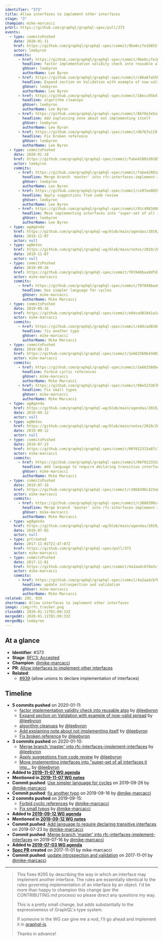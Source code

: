 ```yaml
---
identifier: "373"
title: Allow interfaces to implement other interfaces
stage: "3"
champion: mike-marcacci
prUrl: https://github.com/graphql/graphql-spec/pull/373
events:
  - type: commitsPushed
    date: 2020-01-11
    href: https://github.com/graphql/graphql-spec/commit/9be0ccfe16855fee3f78863df11c4814f4db6d03
    actor: leebyron
    commits:
      - href: https://github.com/graphql/graphql-spec/commit/9be0ccfe16855fee3f78863df11c4814f4db6d03
        headline: factor implementation validity check into reusable algo
        ghUser: leebyron
        authorName: Lee Byron
      - href: https://github.com/graphql/graphql-spec/commit/c86a6fa5500f8682d4fc63b83f9a0d8964ab8493
        headline: Expand section on Validation with example of now-valid spread
        ghUser: leebyron
        authorName: Lee Byron
      - href: https://github.com/graphql/graphql-spec/commit/18ecc05b47815e167567ce72a80c1def6e1de84f
        headline: algorithm cleanups
        ghUser: leebyron
        authorName: Lee Byron
      - href: https://github.com/graphql/graphql-spec/commit/8bf0a3e5a3cb530275bef296f543e023943d6166
        headline: Add explaining note about not implementing itself
        ghUser: leebyron
        authorName: Lee Byron
      - href: https://github.com/graphql/graphql-spec/commit/db7b7e119f8f23b3033ec70da482f2894f045f3f
        headline: Fix broken reference
        ghUser: leebyron
        authorName: Lee Byron
  - type: commitsPushed
    date: 2020-01-10
    href: https://github.com/graphql/graphql-spec/commit/fabe42801d91855aba742933ca29bd34df1d1166
    actor: leebyron
    commits:
      - href: https://github.com/graphql/graphql-spec/commit/fabe42801d91855aba742933ca29bd34df1d1166
        headline: Merge branch 'master' into rfc-interfaces-implement-interfaces
        ghUser: leebyron
        authorName: Lee Byron
      - href: https://github.com/graphql/graphql-spec/commit/ce97ee085945256eed87c9a08891e6e85f14a4a5
        headline: Apply suggestions from code review
        ghUser: leebyron
        authorName: Lee Byron
      - href: https://github.com/graphql/graphql-spec/commit/91c498348015d158d097f0d15a86b963f95f7724
        headline: Move implementing interfaces into "super-set of all interfaces it imp…
        ghUser: leebyron
        authorName: Lee Byron
  - type: wgAgenda
    href: https://github.com/graphql/graphql-wg/blob/main/agendas/2019/2019-11-07.md
    date: 2019-11-07
    actor: null
  - type: wgNotes
    href: https://github.com/graphql/graphql-wg/blob/main/notes/2019/2019-11-07.md
    date: 2019-11-07
    actor: null
  - type: commitsPushed
    date: 2019-09-26
    href: https://github.com/graphql/graphql-spec/commit/707848baa9dfd25f0de4a53f52fcb704e7fc9483
    actor: mike-marcacci
    commits:
      - href: https://github.com/graphql/graphql-spec/commit/707848baa9dfd25f0de4a53f52fcb704e7fc9483
        headline: Use simpler language for cycles
        ghUser: mike-marcacci
        authorName: Mike Marcacci
  - type: commitsPushed
    date: 2019-09-16
    href: https://github.com/graphql/graphql-spec/commit/e84cad01041a1c58f5b46f46cbf1128288a24bb2
    actor: mike-marcacci
    commits:
      - href: https://github.com/graphql/graphql-spec/commit/e84cad01041a1c58f5b46f46cbf1128288a24bb2
        headline: fix another typo
        ghUser: mike-marcacci
        authorName: Mike Marcacci
  - type: commitsPushed
    date: 2019-09-15
    href: https://github.com/graphql/graphql-spec/commit/1e662560b434035d1543b7133177ab8e5ec3de35
    actor: mike-marcacci
    commits:
      - href: https://github.com/graphql/graphql-spec/commit/1e662560b434035d1543b7133177ab8e5ec3de35
        headline: Forbid cyclic references
        ghUser: mike-marcacci
        authorName: Mike Marcacci
      - href: https://github.com/graphql/graphql-spec/commit/90e523367befa0adf50f1031ceb7f40377a1e7db
        headline: Fix small typos
        ghUser: mike-marcacci
        authorName: Mike Marcacci
  - type: wgAgenda
    href: https://github.com/graphql/graphql-wg/blob/main/agendas/2019/2019-09-12.md
    date: 2019-09-12
    actor: null
  - type: wgNotes
    href: https://github.com/graphql/graphql-wg/blob/main/notes/2019/2019-09-12.md
    date: 2019-09-12
    actor: null
  - type: commitsPushed
    date: 2019-07-23
    href: https://github.com/graphql/graphql-spec/commit/06f012315a07c3c0c1cc3143d56f45c36e74d11d
    actor: mike-marcacci
    commits:
      - href: https://github.com/graphql/graphql-spec/commit/06f012315a07c3c0c1cc3143d56f45c36e74d11d
        headline: Add language to require declaring transitive interfaces
        ghUser: mike-marcacci
        authorName: Mike Marcacci
  - type: commitsPushed
    date: 2019-07-16
    href: https://github.com/graphql/graphql-spec/commit/c3868390c423a6df8523e04999f0803723c08d0c
    actor: mike-marcacci
    commits:
      - href: https://github.com/graphql/graphql-spec/commit/c3868390c423a6df8523e04999f0803723c08d0c
        headline: Merge branch 'master' into rfc-interfaces-implement-interfaces
        ghUser: mike-marcacci
        authorName: Mike Marcacci
  - type: wgAgenda
    href: https://github.com/graphql/graphql-wg/blob/main/agendas/2019/2019-07-03.md
    date: 2019-07-03
    actor: null
  - type: prCreated
    date: 2017-11-01T21:47:07Z
    href: https://github.com/graphql/graphql-spec/pull/373
    actor: mike-marcacci
  - type: commitsPushed
    date: 2017-11-01
    href: https://github.com/graphql/graphql-spec/commit/4a2aadcbf8a3cf762bd8ed161c41fc36a79bd4e3
    actor: mike-marcacci
    commits:
      - href: https://github.com/graphql/graphql-spec/commit/4a2aadcbf8a3cf762bd8ed161c41fc36a79bd4e3
        headline: update introspection and validation
        ghUser: mike-marcacci
        authorName: Mike Marcacci
related: 295, 939
shortname: Allow interfaces to implement other interfaces
image: /img/rfc_tracker.png
closedAt: 2020-01-11T01:09:33Z
mergedAt: 2020-01-11T01:09:33Z
mergedBy: leebyron
---
```


## At a glance

- **Identifier**: #373
- **Stage**: [RFC3: Accepted](https://github.com/graphql/graphql-spec/blob/main/CONTRIBUTING.md#stage-3-accepted)
- **Champion**: [@mike-marcacci](https://github.com/mike-marcacci)
- **PR**: [Allow interfaces to implement other interfaces](https://github.com/graphql/graphql-spec/pull/373)
- **Related**:
  - [#939](/rfcs/939 "allow unions to declare implementation of interfaces / RFC1") (allow unions to declare implementation of interfaces)

<!-- BEGIN_CUSTOM_TEXT -->



<!-- END_CUSTOM_TEXT -->

## Timeline

- **5 commits pushed** on 2020-01-11:
  - [factor implementation validity check into reusable algo](https://github.com/graphql/graphql-spec/commit/9be0ccfe16855fee3f78863df11c4814f4db6d03) by [@leebyron](https://github.com/leebyron)
  - [Expand section on Validation with example of now-valid spread](https://github.com/graphql/graphql-spec/commit/c86a6fa5500f8682d4fc63b83f9a0d8964ab8493) by [@leebyron](https://github.com/leebyron)
  - [algorithm cleanups](https://github.com/graphql/graphql-spec/commit/18ecc05b47815e167567ce72a80c1def6e1de84f) by [@leebyron](https://github.com/leebyron)
  - [Add explaining note about not implementing itself](https://github.com/graphql/graphql-spec/commit/8bf0a3e5a3cb530275bef296f543e023943d6166) by [@leebyron](https://github.com/leebyron)
  - [Fix broken reference](https://github.com/graphql/graphql-spec/commit/db7b7e119f8f23b3033ec70da482f2894f045f3f) by [@leebyron](https://github.com/leebyron)
- **3 commits pushed** on 2020-01-10:
  - [Merge branch 'master' into rfc-interfaces-implement-interfaces](https://github.com/graphql/graphql-spec/commit/fabe42801d91855aba742933ca29bd34df1d1166) by [@leebyron](https://github.com/leebyron)
  - [Apply suggestions from code review](https://github.com/graphql/graphql-spec/commit/ce97ee085945256eed87c9a08891e6e85f14a4a5) by [@leebyron](https://github.com/leebyron)
  - [Move implementing interfaces into "super-set of all interfaces it imp…](https://github.com/graphql/graphql-spec/commit/91c498348015d158d097f0d15a86b963f95f7724) by [@leebyron](https://github.com/leebyron)
- **Added to [2019-11-07 WG agenda](https://github.com/graphql/graphql-wg/blob/main/agendas/2019/2019-11-07.md)**
- **Mentioned in [2019-11-07 WG notes](https://github.com/graphql/graphql-wg/blob/main/notes/2019/2019-11-07.md)**
- **Commit pushed**: [Use simpler language for cycles](https://github.com/graphql/graphql-spec/commit/707848baa9dfd25f0de4a53f52fcb704e7fc9483) on 2019-09-26 by [@mike-marcacci](https://github.com/mike-marcacci)
- **Commit pushed**: [fix another typo](https://github.com/graphql/graphql-spec/commit/e84cad01041a1c58f5b46f46cbf1128288a24bb2) on 2019-09-16 by [@mike-marcacci](https://github.com/mike-marcacci)
- **2 commits pushed** on 2019-09-15:
  - [Forbid cyclic references](https://github.com/graphql/graphql-spec/commit/1e662560b434035d1543b7133177ab8e5ec3de35) by [@mike-marcacci](https://github.com/mike-marcacci)
  - [Fix small typos](https://github.com/graphql/graphql-spec/commit/90e523367befa0adf50f1031ceb7f40377a1e7db) by [@mike-marcacci](https://github.com/mike-marcacci)
- **Added to [2019-09-12 WG agenda](https://github.com/graphql/graphql-wg/blob/main/agendas/2019/2019-09-12.md)**
- **Mentioned in [2019-09-12 WG notes](https://github.com/graphql/graphql-wg/blob/main/notes/2019/2019-09-12.md)**
- **Commit pushed**: [Add language to require declaring transitive interfaces](https://github.com/graphql/graphql-spec/commit/06f012315a07c3c0c1cc3143d56f45c36e74d11d) on 2019-07-23 by [@mike-marcacci](https://github.com/mike-marcacci)
- **Commit pushed**: [Merge branch 'master' into rfc-interfaces-implement-interfaces](https://github.com/graphql/graphql-spec/commit/c3868390c423a6df8523e04999f0803723c08d0c) on 2019-07-16 by [@mike-marcacci](https://github.com/mike-marcacci)
- **Added to [2019-07-03 WG agenda](https://github.com/graphql/graphql-wg/blob/main/agendas/2019/2019-07-03.md)**
- **[Spec PR](https://github.com/graphql/graphql-spec/pull/373) created** on 2017-11-01 by mike-marcacci
- **Commit pushed**: [update introspection and validation](https://github.com/graphql/graphql-spec/commit/4a2aadcbf8a3cf762bd8ed161c41fc36a79bd4e3) on 2017-11-01 by [@mike-marcacci](https://github.com/mike-marcacci)

<!-- VERBATIM -->

---

> This fixes #295 by describing the way in which an interface may implement another interface. The rules are essentially identical to the rules governing implementation of an interface by an object. I'd be more than happy to champion this change (per the CONTRIBUTING.md process) so please direct any questions my way.
> 
> This is a pretty small change, but adds substantially to the expressiveness of GraphQL's type system.
> 
> If someone in the WG can give me a nod, I'll go ahead and implement it in [graphql-js](https://github.com/graphql/graphql-js).
> 
> Thanks in advance!
